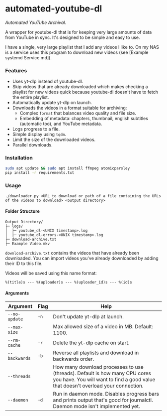 # automated-youtube-dl

_Automated YouTube Archival._

A wrapper for youtube-dl that is for keeping very large amounts of data from YouTube in sync. It's designed to be simple and easy to use.

I have a single, very large playlist that I add any videos I like to. On my NAS is a service uses this program to download new videos (see [Example systemd Service.md]).

### Features

- Uses yt-dlp instead of youtube-dl.
- Skip videos that are already downloaded which makes checking a playlist for new videos quick because youtube-dl doesn't have to fetch the entire playlist.
- Automatically update yt-dlp on launch.
- Downloads the videos in a format suitable for archiving:
    - Complex `format` that balances video quality and file size.
    - Embedding of metadata: chapters, thumbnail, english subtitles (automatic too), and YouTube metadata.
- Logs progress to a file.
- Simple display using `tqdm`.
- Limit the size of the downloaded videos.
- Parallel downloads.

### Installation

```bash
sudo apt update && sudo apt install ffmpeg atomicparsley
pip install -r requirements.txt
```

### Usage

`./downloader.py <URL to download or path of a file containing the URLs of the videos to download> <output directory>`

#### Folder Structure

```
Output Directory/
├─ logs/
│  ├─ youtube_dl-<UNIX timestamp>.log
│  ├─ youtube_dl-errors-<UNIX timestamp>.log
├─ download-archive.txt
├─ Example Video.mkv
```

`download-archive.txt` contains the videos that have already been downloaded. You can import videos you've already downloaded by adding their ID to this file.

Videos will be saved using this name format:

```
%(title)s --- %(uploader)s --- %(uploader_id)s --- %(id)s
```

#### Arguments

| Argument      | Flag | Help                                                                                                                                                            |
|---------------|------|-----------------------------------------------------------------------------------------------------------------------------------------------------------------|
| `--no-update` | `-n` | Don\'t update yt-dlp at launch.                                                                                                                                 |
| `--max-size`  |      | Max allowed size of a video in MB. Default: 1100.                                                                                                               |
| `--rm-cache`  | `-r` | Delete the yt-dlp cache on start.                                                                                                                               |
| `--backwards` | `-b` | Reverse all playlists and download in backwards order.                                                                                                          |
| `--threads`   |      | How many download processes to use (threads). Default is how many CPU cores you have. You will want to find a good value that doesn't overload your connection. |
| `--daemon`    | `-d` | Run in daemon mode. Disables progress bars and prints output that's good for journalctl. Daemon mode isn't implemented yet.                                                                        |
 
